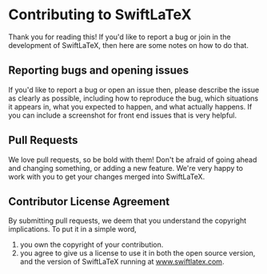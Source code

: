 Contributing to SwiftLaTeX
==========================

Thank you for reading this! If you'd like to report a bug or join in the development
of SwiftLaTeX, then here are some notes on how to do that.

Reporting bugs and opening issues
---------------------------------
If you'd like to report a bug or open an issue then,
please describe the issue as clearly as possible, including how to
reproduce the bug, which situations it appears in, what you expected to happen, and what actually happens.
If you can include a screenshot for front end issues that is very helpful.

Pull Requests
-------------
We love pull requests, so be bold with them! Don't be afraid of going ahead
and changing something, or adding a new feature. We're very happy to work with you
to get your changes merged into SwiftLaTeX.

Contributor License Agreement
-----------------------------
By submitting pull requests, we deem that you understand the copyright implications.
To put it in a simple word,
1) you own the copyright of your contribution.
2) you agree to give us a license to use it in both the open source version, and the version
of SwiftLaTeX running at www.swiftlatex.com.
